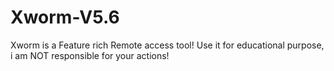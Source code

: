 # Xworm-V5.6
Xworm is a Feature rich Remote access tool! Use it for educational purpose, i am NOT responsible for your actions!
